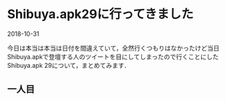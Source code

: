 # Shibuya.apk29に行ってきました

<p class="date">2018-10-31</p>

今日は本当は本当は日付を間違えていて，全然行くつもりはなかったけど当日Shibuya.apkで登壇する人のツイートを目にしてしまったので行くことにしたShibuya.apk 29について，まとめてみます．

## 一人目
